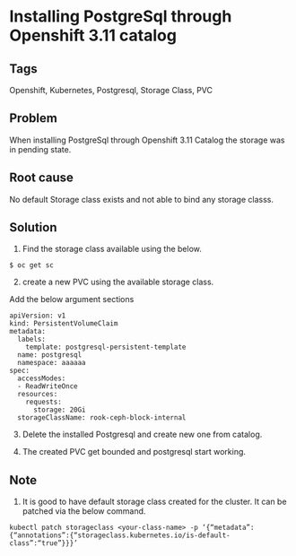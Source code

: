 # Installing PostgreSql through Openshift 3.11 catalog

## Tags

Openshift, Kubernetes, Postgresql, Storage Class, PVC

## Problem 

When installing PostgreSql through Openshift 3.11 Catalog the storage was in pending state. 

## Root cause

No default Storage class exists and not able to bind any storage classs.

## Solution

1. Find the storage class available using the below.

```
$ oc get sc

```

2. create a new PVC using the available storage class.

Add the below argument sections 
```
apiVersion: v1
kind: PersistentVolumeClaim
metadata:
  labels:
    template: postgresql-persistent-template
  name: postgresql
  namespace: aaaaaa
spec:
  accessModes:
  - ReadWriteOnce
  resources:
    requests:
      storage: 20Gi
  storageClassName: rook-ceph-block-internal
```

3. Delete the installed Postgresql and create new one from catalog. 

4. The created PVC get bounded and postgresql start working.


## Note

1. It is good to have default storage class created for the cluster. It can be patched via the below command.
```
kubectl patch storageclass <your-class-name> -p ‘{“metadata”: {“annotations”:{“storageclass.kubernetes.io/is-default-class”:“true”}}}’
```
